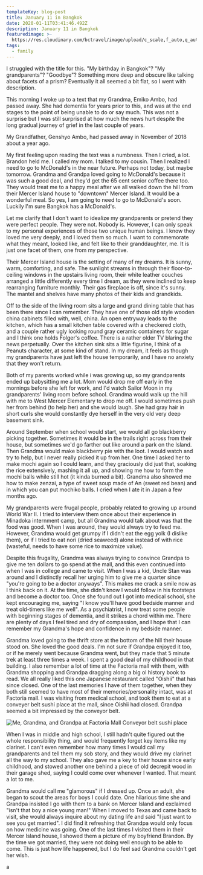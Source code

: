 ```yaml
---
templateKey: blog-post
title: January 11 in Bangkok
date: 2020-01-11T03:41:46.492Z
description: January 11 in Bangkok
featuredimage: >-
  https://res.cloudinary.com/bctravel/image/upload/c_scale,f_auto,q_auto,w_1080/v1578713991/IMG_1176_omdtmf.jpg
tags:
  - family
---
```

I struggled with the title for this. "My birthday in Bangkok"? "My grandparents"? "Goodbye"? Something more deep and obscure like talking about facets of a prism? Eventually it all seemed a bit flat, so I went with description.

This morning I woke up to a text that my Grandma, Emiko Ambo, had passed away. She had dementia for years prior to this, and was at the end stages to the point of being unable to do or say much. This was not a surprise but I was still surprised at how much the news hurt despite the long gradual journey of grief in the last couple of years.

My Grandfather, Genshyo Ambo, had passed away in November of 2018 about a year ago. 

My first feeling upon reading the text was a numbness. Then I cried, a lot. Brandon held me. I called my mom. I talked to my cousin. Then I realized I need to go to McDonald's in the near future. Perhaps not today, but maybe tomorrow. Grandma and Grandpa loved going to McDonald's because it was such a good deal, and they'd get the 65 cent senior coffee there too. They would treat me to a happy meal after we all walked down the hill from their Mercer Island house to "downtown" Mercer Island. It would be a wonderful meal. So yes, I am going to need to go to McDonald's soon. Luckily I'm sure Bangkok has a McDonald's.

Let me clarify that I don't want to idealize my grandparents or pretend they were perfect people. They were not. Nobody is. However, I can only speak to my personal experiences of those two unique human beings. I know they loved me very deeply, and I loved them so much. I want to commemorate what they meant, looked like, and felt like to their granddaughter, me. It is just one facet of them, one from my perspective.

Their Mercer Island house is the setting of many of my dreams. It is sunny, warm, comforting, and safe. The sunlight streams in through their floor-to-ceiling windows in the upstairs living room, their white leather couches arranged a little differently every time I dream, as they were inclined to keep rearranging furniture monthly. Their gas fireplace is off, since it's sunny. The mantel and shelves have many photos of their kids and grandkids. 

Off to the side of the living room sits a large and grand dining table that has been there since I can remember. They have one of those old style wooden china cabinets filled with, well, china. An open entryway leads to the kitchen, which has a small kitchen table covered with a checkered cloth, and a couple rather ugly looking round gray ceramic containers for sugar and I think one holds Folger's coffee. There is a rather older TV blaring the news perpetually. Over the kitchen sink sits a little figurine, I think of a Peanuts character, at some kind of stand. In my dream, it feels as though my grandparents have just left the house temporarily, and I have no anxiety that they won't return.

Both of my parents worked while i was growing up, so my grandparents ended up babysitting me a lot. Mom would drop me off early in the mornings before she left for work, and I'd watch Sailor Moon in my grandparents' living room before school. Grandma would walk up the hill with me to West Mercer Elementary to drop me off. I would sometimes push her from behind (to help her) and she would laugh. She had gray hair in short curls she would constantly dye herself in the very old very deep basement sink. 

Around September when school would start, we would all go blackberry picking together. Sometimes it would be in the trails right across from their house, but sometimes we'd go farther out like around a park on the Island. Then Grandma would make blackberry pie with the loot. I would watch and try to help, but I never really picked it up from her. One time I asked her to make mochi again so I could learn, and they graciously did just that, soaking the rice extensively, mashing it all up, and showing me how to form the mochi balls while still hot (it kinda burned a bit). Grandma also showed me how to make zenzai, a type of sweet soup made of An (sweet red bean) and in which you can put mochiko balls. I cried when I ate it in Japan a few months ago.

My grandparents were frugal people, probably related to growing up around World War II. I tried to interview them once about their experience in Minadoka internment camp, but all Grandma would talk about was that the food was good. When I was around, they would always try to feed me. However, Grandma would get grumpy if I didn't eat the  egg yolk (I dislike them), or if I tried to eat nori (dried seaweed) alone instead of with rice (wasteful, needs to have some rice to maximize value). 

Despite this frugality, Grandma was always trying to convince Grandpa to give me ten dollars to go spend at the mall, and this even continued into when I was in college and came to visit. When I was a kid, Uncle Stan was around and I distinctly recall her urging him to give me a quarter since "you're going to be a doctor anyways". This makes me crack a smile now as I think back on it. At the time, she didn't know I would follow in his footsteps and become a doctor too. Once she found out I got into medical school, she kept encouraging me, saying "I know you'll have good bedside manner and treat old-timers like me well". As a psychiatrist, I now treat some people with beginning stages of dementia, and it strikes a chord within me. There are plenty of days I feel tired and dry of compassion, and I hope that I can remember my Grandma's hope and confidence in my bedside manner. 

Grandma loved going to the thrift store at the bottom of the hill their house stood on. She loved the good deals. I'm not sure if Grandpa enjoyed it too, or if he merely went because Grandma went, but they made that 5 minute trek at least three times a week. I spent a good deal of my childhood in that building. I also remember a lot of time at the Factoria mall with them, with Grandma shopping and Grandpa dragging along a big ol history book to read. We all really liked this one Japanese restaurant called "Oishii" that has since closed. One of the last memories I have of them together, when they both still seemed to have most of their memories/personality intact, was at Factoria mall. I was visiting from medical school, and took them to eat at a conveyer belt sushi place at the mall, since Oishii had closed. Grandpa seemed a bit impressed by the conveyor belt.

![](https://res.cloudinary.com/bctravel/image/upload/c_scale,f_auto,q_auto,w_1080/v1578714000/2E703254-5436-40BE-B16C-456B689172C2_rzetyz.jpg "Me, Grandma, and Grandpa at Factoria Mall Conveyor belt sushi place")

When I was in middle and high school, I still hadn't quite figured out the whole responsibility thing, and would frequently forget key items like my clarinet. I can't even remember how many times I would call my grandparents and tell them my sob story, and they would drive my clarinet all the way to my school. They also gave me a key to their house since early childhood, and stowed another one behind a piece of old decrepit wood in their garage shed, saying I could come over whenever I wanted. That meant a lot to me.

Grandma would call me "glamorous" if I dressed up. Once an adult, she began to scout the areas for boys I could date. One hilarious time she and Grandpa insisted I go with them to a bank on Mercer Island and exclaimed "isn't that boy a nice young man!" When I moved to Texas and came back to visit, she would always inquire about my dating life and said "I just want to see you get married". I did find it refreshing that Grandpa would only focus on how medicine was going. One of the last times I visited them in their Mercer Island house, I showed them a picture of my boyfriend Brandon. By the time we got married, they were not doing well enough to be able to come. This is just how life happened, but I do feel sad Grandma couldn't get her wish.

a
